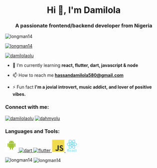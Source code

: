 <h1 align="center">Hi 👋, I'm Damilola</h1>
<h3 align="center">A passionate frontend/backend developer from Nigeria</h3>

<p align="left"> <img src="https://komarev.com/ghpvc/?username=longman14&label=Profile%20views&color=0e75b6&style=flat" alt="longman14" /> </p>

<p align="left"> <a href="https://github.com/ryo-ma/github-profile-trophy"><img src="https://github-profile-trophy.vercel.app/?username=longman14" alt="longman14" /></a> </p>

<p align="left"> <a href="https://twitter.com/damilolaolu" target="blank"><img src="https://img.shields.io/twitter/follow/damilolaolu?logo=twitter&style=for-the-badge" alt="damilolaolu" /></a> </p>

- 🌱 I’m currently learning **react, flutter, dart, javascript & node**

- 📫 How to reach me **hassandamilola580@gmail.com**

- ⚡ Fun fact **I'm a jovial introvert, music addict, and lover of positive vibes.**

<h3 align="left">Connect with me:</h3>
<p align="left">
<a href="https://twitter.com/damilolaolu" target="blank"><img align="center" src="https://raw.githubusercontent.com/rahuldkjain/github-profile-readme-generator/master/src/images/icons/Social/twitter.svg" alt="damilolaolu" height="30" width="40" /></a>
<a href="https://instagram.com/dahmyolu" target="blank"><img align="center" src="https://raw.githubusercontent.com/rahuldkjain/github-profile-readme-generator/master/src/images/icons/Social/instagram.svg" alt="dahmyolu" height="30" width="40" /></a>
</p>

<h3 align="left">Languages and Tools:</h3>
<p align="left"> <a href="https://developer.android.com" target="_blank" rel="noreferrer"> <img src="https://raw.githubusercontent.com/devicons/devicon/master/icons/android/android-original-wordmark.svg" alt="android" width="40" height="40"/> </a> <a href="https://dart.dev" target="_blank" rel="noreferrer"> <img src="https://www.vectorlogo.zone/logos/dartlang/dartlang-icon.svg" alt="dart" width="40" height="40"/> </a> <a href="https://flutter.dev" target="_blank" rel="noreferrer"> <img src="https://www.vectorlogo.zone/logos/flutterio/flutterio-icon.svg" alt="flutter" width="40" height="40"/> </a> <a href="https://developer.mozilla.org/en-US/docs/Web/JavaScript" target="_blank" rel="noreferrer"> <img src="https://raw.githubusercontent.com/devicons/devicon/master/icons/javascript/javascript-original.svg" alt="javascript" width="40" height="40"/> </a> <a href="https://reactjs.org/" target="_blank" rel="noreferrer"> <img src="https://raw.githubusercontent.com/devicons/devicon/master/icons/react/react-original-wordmark.svg" alt="react" width="40" height="40"/> </a> </p>

<p><img align="left" src="https://github-readme-stats.vercel.app/api/top-langs?username=longman14&show_icons=true&locale=en&layout=compact" alt="longman14" /></p>

<p>&nbsp;<img align="center" src="https://github-readme-stats.vercel.app/api?username=longman14&show_icons=true&locale=en" alt="longman14" /></p>

